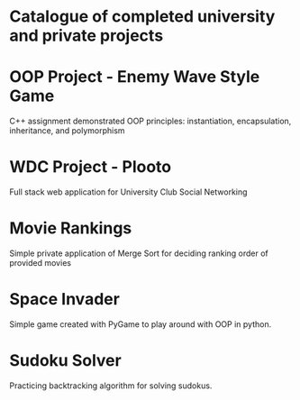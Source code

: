 # Catalogue of completed university and private projects


# OOP Project - Enemy Wave Style Game
C++ assignment demonstrated OOP principles: instantiation, encapsulation, inheritance, and polymorphism

# WDC Project - Plooto
Full stack web application for University Club Social Networking

# Movie Rankings
Simple private application of Merge Sort for deciding ranking order of provided movies

# Space Invader 
Simple game created with PyGame to play around with OOP in python.

# Sudoku Solver
Practicing backtracking algorithm for solving sudokus.
